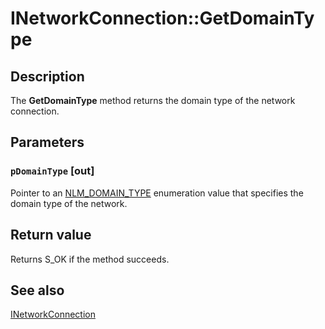 # INetworkConnection::GetDomainType

## Description

The **GetDomainType** method returns the domain type of the network connection.

## Parameters

### `pDomainType` [out]

Pointer to an [NLM_DOMAIN_TYPE](https://learn.microsoft.com/windows/desktop/api/netlistmgr/ne-netlistmgr-nlm_domain_type) enumeration value that specifies the domain type of the network.

## Return value

Returns S_OK if the method succeeds.

## See also

[INetworkConnection](https://learn.microsoft.com/windows/desktop/api/netlistmgr/nn-netlistmgr-inetworkconnection)